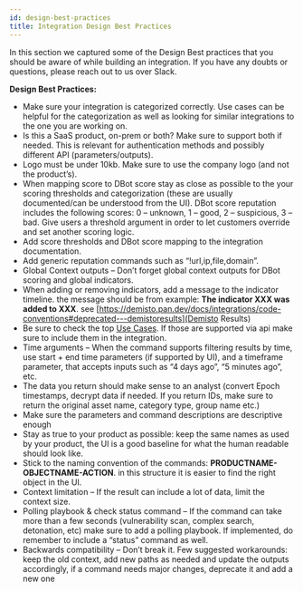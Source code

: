 ```yaml
---
id: design-best-practices
title: Integration Design Best Practices
---
```


In this section we captured some of the Design Best practices that you should be aware of while building an integration. If you have any doubts or questions, please reach out to us over Slack.

**Design Best Practices:**

- Make sure your integration is categorized correctly. Use cases can be helpful for the categorization as well as looking for similar integrations to the one you are working on.
- Is this a SaaS product, on-prem or both? Make sure to support both if needed. This is relevant for authentication methods and possibly different API (parameters/outputs).
- Logo must be under 10kb. Make sure to use the company logo (and not the product’s).
- When mapping score to DBot score stay as close as possible to the your scoring thresholds and categorization (these are usually documented/can be understood from the UI). DBot score reputation includes the following scores: 0 – unknown, 1 – good, 2 – suspicious, 3 – bad. Give users a threshold argument in order to let customers override and set another scoring logic.
- Add score thresholds and DBot score mapping to the integration documentation.
- Add generic reputation commands such as “!url,ip,file,domain”.
- Global Context outputs – Don’t forget global context outputs for DBot scoring and global indicators.
- When adding or removing indicators, add a message to the indicator timeline. the message should be from example: **The indicator XXX was added to XXX**. see [https://demisto.pan.dev/docs/integrations/code-conventions#deprecated---demistoresults](Demisto Results)
- Be sure to check the top [Use Cases](use-cases). If those are supported via api make sure to include them in the integration.
- Time arguments – When the command supports filtering results by time, use start + end time parameters (if supported by UI), and a timeframe parameter, that accepts inputs such as “4 days ago”, “5 minutes ago”, etc.
- The data you return should make sense to an analyst (convert Epoch timestamps, decrypt data if needed. If you return IDs, make sure to return the original asset name, category type, group name etc.)
- Make sure the parameters and command descriptions are descriptive enough
- Stay as true to your product as possible: keep the same names as used by your product, the UI is a good baseline for what the human readable should look like.
- Stick to the naming convention of the commands: **PRODUCTNAME-OBJECTNAME-ACTION**. in this structure it is easier to find the right object in the UI.
- Context limitation – If the result can include a lot of data, limit the context size.
- Polling playbook & check status command – If the command can take more than a few seconds (vulnerability scan, complex search, detonation, etc) make sure to add a polling playbook. If implemented, do remember to include a “status” command as well.
- Backwards compatibility – Don’t break it. Few suggested workarounds: keep the old context, add new paths as needed and update the outputs accordingly, if a command needs major changes, deprecate it and add a new one
